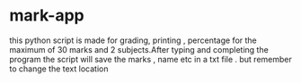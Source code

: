 # mark-app
this python script is made for grading, printing , percentage for the maximum of  30 marks and 2 subjects.After typing and completing the program the script will save the marks , name etc in a txt file . 
but remember to change the text location 
